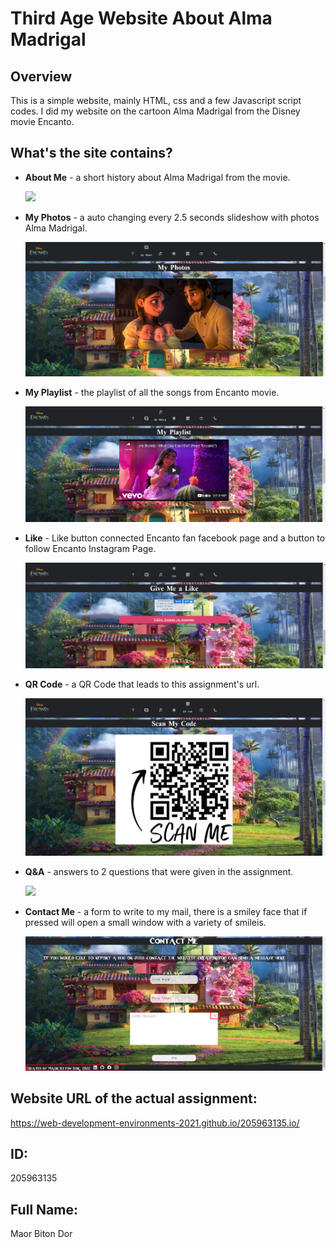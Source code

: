 # Third Age Website About Alma Madrigal

## Overview

This is a simple website, mainly HTML, css and a few Javascript script codes. I did my website on the cartoon Alma Madrigal from the Disney movie Encanto.

## What's the site contains?

- **About Me** - a short history about Alma Madrigal from the movie.

  ![](About_Me.png)

- **My Photos** - a auto changing every 2.5 seconds slideshow with photos Alma Madrigal.

  ![](My_Photos.png)

- **My Playlist** - the playlist of all the songs from Encanto movie.

  ![](My_Playlist.png)

- **Like** - Like button connected Encanto fan facebook page and a button to follow Encanto Instagram Page.

  ![](Like.png)

- **QR Code** - a QR Code that leads to this assignment's url.

  ![](QR.png)

- **Q&A** - answers to 2 questions that were given in the assignment.

  ![](QandA.png)

- **Contact Me** - a form to write to my mail, there is a smiley face that if pressed will open a small window with a variety of smileis.

  ![](Contact_Me_explain.png)

## Website URL of the actual assignment:

https://web-development-environments-2021.github.io/205963135.io/

## ID:

205963135

## Full Name:

Maor Biton Dor
